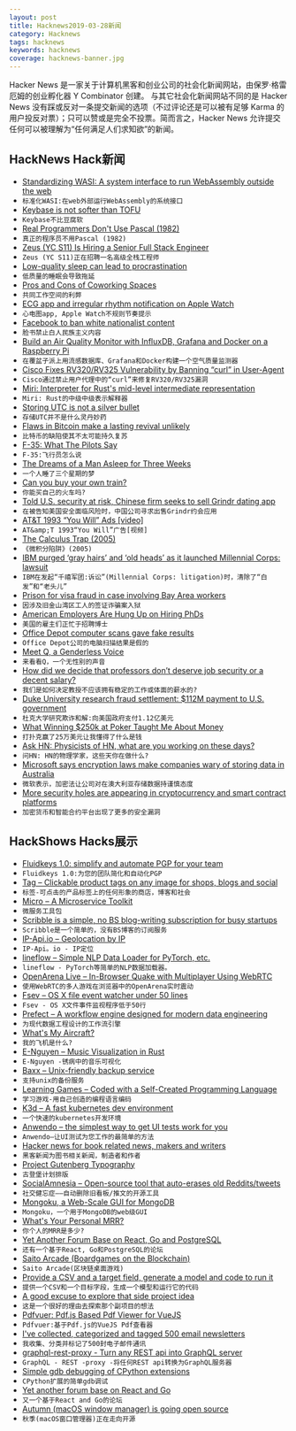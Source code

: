 ```yaml
---
layout: post
title: Hacknews2019-03-28新闻
category: Hacknews
tags: hacknews
keywords: hacknews
coverage: hacknews-banner.jpg
---
```


Hacker News 是一家关于计算机黑客和创业公司的社会化新闻网站，由保罗·格雷厄姆的创业孵化器 Y Combinator 创建。
与其它社会化新闻网站不同的是 Hacker News 没有踩或反对一条提交新闻的选项（不过评论还是可以被有足够 Karma 的用户投反对票）；只可以赞或是完全不投票。简而言之，Hacker News 允许提交任何可以被理解为“任何满足人们求知欲”的新闻。

## HackNews Hack新闻


- [Standardizing WASI: A system interface to run WebAssembly outside the web](https://hacks.mozilla.org/2019/03/standardizing-wasi-a-webassembly-system-interface/)
- `标准化WASI:在web外部运行WebAssembly的系统接口`
- [Keybase is not softer than TOFU](https://keybase.io/blog/chat-apps-softer-than-tofu)
- `Keybase不比豆腐软`
- [Real Programmers Don&#39;t Use Pascal (1982)](https://web.mit.edu/humor/Computers/real.programmers)
- `真正的程序员不用Pascal (1982)`
- [Zeus (YC S11) Is Hiring a Senior Full Stack Engineer](https://jobs.lever.co/zeus/39f29ee7-3f73-424a-82e0-1dacdeb1f88f)
- `Zeus (YC S11)正在招聘一名高级全栈工程师`
- [Low-quality sleep can lead to procrastination](https://solvingprocrastination.com/study-procrastination-sleep-quality-self-control/)
- `低质量的睡眠会导致拖延`
- [Pros and Cons of Coworking Spaces](https://money.howstuffworks.com/pros-and-cons-coworking-spaces.htm)
- `共同工作空间的利弊`
- [ECG app and irregular rhythm notification on Apple Watch](https://www.apple.com/newsroom/2019/03/ecg-app-and-irregular-rhythm-notification-on-apple-watch-available-today-across-europe-and-hong-kong/)
- `心电图app, Apple Watch不规则节奏提示`
- [Facebook to ban white nationalist content](https://newsroom.fb.com/news/2019/03/standing-against-hate/)
- `脸书禁止白人民族主义内容`
- [Build an Air Quality Monitor with InfluxDB, Grafana and Docker on a Raspberry Pi](https://www.balena.io/blog/build-an-environment-and-air-quality-monitor-with-raspberry-pi/)
- `在覆盆子派上用流感数据库、Grafana和Docker构建一个空气质量监测器`
- [Cisco Fixes RV320/RV325 Vulnerability by Banning “curl” in User-Agent](https://twitter.com/RedTeamPT/status/1110843396657238016)
- `Cisco通过禁止用户代理中的“curl”来修复RV320/RV325漏洞`
- [Miri: Interpreter for Rust&#39;s mid-level intermediate representation](https://github.com/rust-lang/miri)
- `Miri: Rust的中级中级表示解释器`
- [Storing UTC is not a silver bullet](https://codeblog.jonskeet.uk/2019/03/27/storing-utc-is-not-a-silver-bullet/)
- `存储UTC并不是什么灵丹妙药`
- [Flaws in Bitcoin make a lasting revival unlikely](https://www.economist.com/finance-and-economics/2019/03/27/flaws-in-bitcoin-make-a-lasting-revival-unlikely)
- `比特币的缺陷使其不太可能持久复苏`
- [F-35: What The Pilots Say](https://www.airspacemag.com/military-aviation/f-35-faces-most-critical-test-180971734/)
- `F-35:飞行员怎么说`
- [The Dreams of a Man Asleep for Three Weeks](https://kotaku.com/the-dreams-of-a-man-asleep-for-three-weeks-1833572960)
- `一个人睡了三个星期的梦`
- [Can you buy your own train?](https://www.citylab.com/transportation/2019/03/private-rail-car-fan-owners-amtrak-cuts-trains-are-cool/584971/)
- `你能买自己的火车吗?`
- [Told U.S. security at risk, Chinese firm seeks to sell Grindr dating app](https://www.reuters.com/article/us-grindr-m-a-exclusive/exclusive-us-pushes-chinese-owner-of-grindr-to-divest-the-dating-app-sources-idUSKCN1R809L)
- `在被告知美国安全面临风险时，中国公司寻求出售Grindr约会应用`
- [AT&amp;T 1993 “You Will” Ads [video]](https://youtube.com/watch?v=TZb0avfQme8)
- `AT&amp;T 1993“You Will”广告[视频]`
- [The Calculus Trap (2005)](https://artofproblemsolving.com/news/articles/avoid-the-calculus-trap)
- `《微积分陷阱》(2005)`
- [IBM purged ‘gray hairs’ and ‘old heads’ as it launched Millennial Corps: lawsuit](https://www.mercurynews.com/2019/03/27/ibm-purged-gray-hairs-and-old-heads-as-it-launched-millennial-corps-lawsuit/)
- `IBM在发起“千禧军团:诉讼”(Millennial Corps: litigation)时，清除了“白发”和“老头儿”`
- [Prison for visa fraud in case involving Bay Area workers](https://www.mercurynews.com/2019/03/26/h-1b-prison-for-visa-fraud-in-case-involving-bay-area-workers/)
- `因涉及旧金山湾区工人的签证诈骗案入狱`
- [American Employers Are Hung Up on Hiring PhDs](https://www.bloomberg.com/opinion/articles/2019-03-27/american-employers-are-hung-up-on-hiring-ph-d-s)
- `美国的雇主们正忙于招聘博士`
- [Office Depot computer scans gave fake results](https://www.consumer.ftc.gov/blog/2019/03/office-depot-computer-scans-gave-fake-results)
- `Office Depot公司的电脑扫描结果是假的`
- [Meet Q, a Genderless Voice](https://www.genderlessvoice.com)
- `来看看Q，一个无性别的声音`
- [How did we decide that professors don’t deserve job security or a decent salary?](https://www.chronicle.com/interactives/2019-03-27-childress)
- `我们是如何决定教授不应该拥有稳定的工作或体面的薪水的?`
- [Duke University research fraud settlement: $112M payment to U.S. government](https://www.dukechronicle.com/article/2019/03/duke-university-settlement-research-fraud-president-price-announces-research-fraud-settlement-with-substantial-payment-to-u-s-government)
- `杜克大学研究欺诈和解:向美国政府支付1.12亿美元`
- [What Winning $250k at Poker Taught Me About Money](https://www.thecut.com/2019/03/maria-konnikova-won-poker-tournament.html)
- `打扑克赢了25万美元让我懂得了什么是钱`
- [Ask HN: Physicists of HN, what are you working on these days?](item?id=19500151)
- `问HN: HN的物理学家，这些天你在做什么?`
- [Microsoft says encryption laws make companies wary of storing data in Australia](https://www.abc.net.au/news/2019-03-28/microsoft-says-companies-are-no-longer-comfortable-storing-data/10946494)
- `微软表示，加密法让公司对在澳大利亚存储数据持谨慎态度`
- [More security holes are appearing in cryptocurrency and smart contract platforms](https://www.technologyreview.com/s/612974/once-hailed-as-unhackable-blockchains-are-now-getting-hacked/)
- `加密货币和智能合约平台出现了更多的安全漏洞`


## HackShows Hacks展示

- [ Fluidkeys 1.0: simplify and automate PGP for your team](https://www.fluidkeys.com/blog/release-1.0-simple-pgp-for-teams/)
- `Fluidkeys 1.0:为您的团队简化和自动化PGP`
- [ Tag – Clickable product tags on any image for shops, blogs and social](https://usetag.io)
- `标签-可点击的产品标签上的任何形象的商店，博客和社会`
- [ Micro – A Microservice Toolkit](https://github.com/micro/micro)
- `微服务工具包`
- [ Scribble is a simple, no BS blog-writing subscription for busy startups](https://news.ycombinator.com/item?id=19503726)
- `Scribble是一个简单的，没有BS博客的订阅服务`
- [ IP-Api.io – Geolocation by IP](https://ip-api.io)
- `IP-Api。io - IP定位`
- [ lineflow – Simple NLP Data Loader for PyTorch, etc.](https://github.com/yasufumy/lineflow)
- `lineflow - PyTorch等简单的NLP数据加载器。`
- [ OpenArena Live – In-Browser Quake with Multiplayer Using WebRTC](https://openarena.live/?src=hnn)
- `使用WebRTC的多人游戏在浏览器中的OpenArena实时震动`
- [ Fsev – OS X file event watcher under 50 lines](https://github.com/arthry/fsev)
- `Fsev - OS X文件事件监视程序低于50行`
- [ Prefect – A workflow engine designed for modern data engineering](https://github.com/PrefectHQ/prefect)
- `为现代数据工程设计的工作流引擎`
- [ What&#39;s My Aircraft?](https://whatsmyaircraft.com/)
- `我的飞机是什么?`
- [ E-Nguyen – Music Visualization in Rust](https://news.ycombinator.com/item?id=19489039)
- `E-Nguyen -锈病中的音乐可视化`
- [ Baxx – Unix-friendly backup service](https://txt.black/~jack/baxx-dev.txt)
- `支持unix的备份服务`
- [ Learning Games – Coded with a Self-Created Programming Language](https://easygames.online/)
- `学习游戏-用自己创造的编程语言编码`
- [ K3d – A fast kubernetes dev environment](https://blog.zeerorg.site/post/k3d-kubernetes-dev-env)
- `一个快速的kubernetes开发环境`
- [ Anwendo – the simplest way to get UI tests work for you](https://anwendo.com)
- `Anwendo—让UI测试为您工作的最简单的方法`
- [ Hacker news for book related news, makers and writers](https://news.bubblin.io/)
- `黑客新闻为图书相关新闻，制造者和作者`
- [ Project Gutenberg Typography](https://github.com/smcalilly/gutenberg-typography)
- `古登堡计划排版`
- [ SocialAmnesia – Open-source tool that auto-erases old Reddits/tweets](https://github.com/Nick-Gottschlich/Social-Amnesia)
- `社交健忘症——自动删除旧看板/推文的开源工具`
- [ Mongoku, a Web-Scale GUI for MongoDB](https://github.com/huggingface/Mongoku)
- `Mongoku，一个用于MongoDB的web级GUI`
- [ What&#39;s Your Personal MRR?](https://medium.com/sugarkubes/whats-your-personal-mrr-76182f19725a)
- `你个人的MRR是多少?`
- [ Yet Another Forum Base on React, Go and PostgreSQL](https://github.com/godiscourse/godiscourse)
- `还有一个基于React, Go和PostgreSQL的论坛`
- [ Saito Arcade (Boardgames on the Blockchain)](https://apps.saito.network/arcade)
- `Saito Arcade(区块链桌面游戏)`
- [ Provide a CSV and a target field, generate a model and code to run it](https://github.com/minimaxir/automl-gs)
- `提供一个CSV和一个目标字段，生成一个模型和运行它的代码`
- [ A good excuse to explore that side project idea](https://news.ycombinator.com/item?id=19495370)
- `这是一个很好的理由去探索那个副项目的想法`
- [ Pdfvuer: Pdf.js Based Pdf Viewer for VueJS](https://github.com/arkokoley/pdfvuer)
- `Pdfvuer:基于Pdf.js的VueJS Pdf查看器`
- [ I&#39;ve collected, categorized and tagged 500 email newsletters](https://unread.it/directory)
- `我收集、分类并标记了500封电子邮件通讯`
- [ graphql-rest-proxy - Turn any REST api into GraphQL server](https://github.com/acro5piano/graphql-rest-proxy)
- `GraphQL - REST -proxy -将任何REST api转换为GraphQL服务器`
- [ Simple gdb debugging of CPython extensions](https://github.com/mjbryant/python-extension-gdb-example)
- `CPython扩展的简单gdb调试`
- [ Yet another forum base on React and Go](https://news.ycombinator.com/item?id=19499423)
- `又一个基于React and Go的论坛`
- [ Autumn (macOS window manager) is going open source](https://sephware.com/blog/2019-03-25-autumn-macos-window-manager-now-open-source.html)
- `秋季(macOS窗口管理器)正在走向开源`


